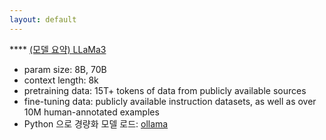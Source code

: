 ```yaml
---
layout: default
---
```


**** [(모델 요약) LLaMa3](https://github.com/meta-llama/llama3/blob/main/MODEL_CARD.md)

- param size: 8B, 70B
- context length: 8k
- pretraining data: 15T+ tokens of data from publicly available sources
- fine-tuning data: publicly available instruction datasets, as well as over 10M human-annotated examples
- Python 으로 경량화 모델 로드: [ollama](https://github.com/ollama/ollama)

